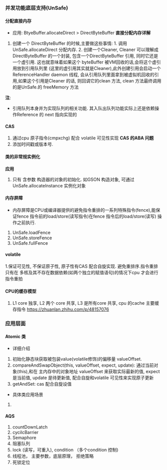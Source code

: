 
### 并发功能底层支持(UnSafe)

#### 分配直接内存

- 应用: BtyeBuffer.allocateDirect > DirectByteBuffer
**直接分配内存详解**
1. 创建一个 DirectByteBuffer 的时候,主要做这些事情: 1. 调用UnSafe.allocateDirect 分配内存. 2. 创建一个Cleaner, Cleaner 可以理解成DirectByteBuffer 的一个封装, 包含一个DirectByteBuffer 引用, 同时它还是一个虚引用. 这也就意味着如果这个 byteBuffer 被VM回收的话,会将这个虚引用放到引用队列里 (这里的虚引用其实就是Cleaner),此外创建引用会启动一个ReferenceHandler daemon 线程, 会从引用队列里面拿到被虚拟机回收的引用,如果这个引用是Cleaner 的话, 则回调它的clean 方法, clean 方法最终调用的是UnSafe.的 freeMemory 方法

**注**:
- 引用队列本身并为实现队列的相关功能. 其入队出队列功能实际上还是依赖操作Reference 的 next 指向实现的


#### CAS
1. 通过cpu 原子指令(cmpxchg) 配合 volatile 可见性实现
**CAS 的ABA 问题**
1. 添加时间戳或版本号. 


#### 类的非常规实例化
**应用**
1. 只有 含参数 构造器的对象的初始化. 如GSON 构造对象, 可通过UnSafe.allocateInstance 实例化对象

#### 内存屏障
- 内存屏障是CPU或编译器提供的避免指令重排的一系列特殊指令(fence),能保证fence 指令前的load/store(读写指令)在fence 指令后的load/store(读写) 操作之前执行. 


1. UnSafe.loadFence
2. UnSafe.storeFence
3. UnSafe.fullFence


#### volatile 
1.保证可见性, 不保证原子性, 原子性有CAS 配合自旋实现. 避免重排序.指令重排只有在 多核及其不存在数据依赖(如两个独立的赋值语句)的情况下cpu 才会进行指令重拍


#### CPU的缓存模型
1. L1 core 独享, L2 两个 core 共享, L3 是所有core 共享, cpu 的cache 主要缓存指令
https://zhuanlan.zhihu.com/p/48157076


### 应用层面

#### Atomic 类
- 详细介绍
1. 初始化静态块获取被包装value(volatile修饰)的偏移量 valueOffset.
2. compareAndSwapObject(this, valueOffset, expect, update): 通过当前对象(this),和在 主内存中的对象地址 valueOffset 来获取实际最新的值, expect 是当前值, update 是待更新值, 配合自旋和volatile 可见性来实现原子更新
3. getAndSet: cas 配合自旋设值

- 具体类应用场景
1. 

#### AQS 
1. countDownLatch
2. cycilcBarrier
3. Semaphore 
4. 阻塞队列
5. lock (读写，可重入), condition （多个condition 控制)
6. 线程池， 主要参数，底层原理， 拒绝策略
7. 死锁定位 
